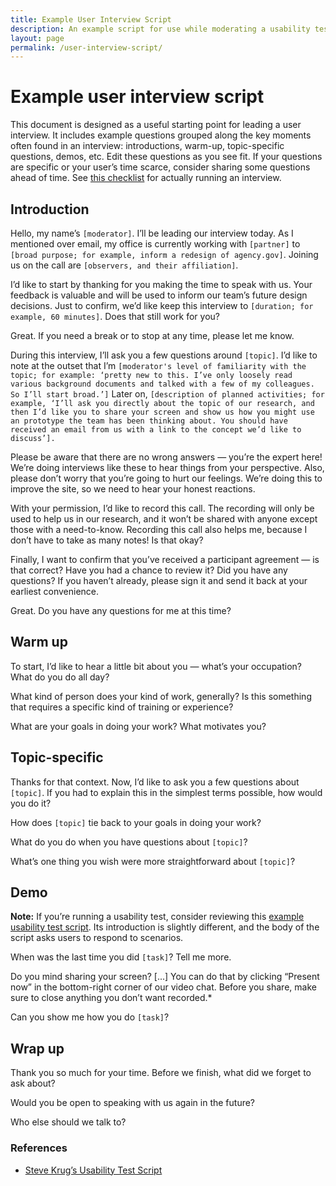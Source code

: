 ```yaml
---
title: Example User Interview Script
description: An example script for use while moderating a usability testing
layout: page
permalink: /user-interview-script/
---
```


# Example user interview script

This document is designed as a useful starting point for leading a user interview. It includes example questions grouped along the key moments often found in an interview: introductions, warm-up, topic-specific questions, demos, etc. Edit these questions as you see fit. If your questions are specific or your user’s time scarce, consider sharing some questions ahead of time.  See [this checklist](/interview-checklist/) for actually running an interview.

## Introduction

Hello, my name’s `[moderator]`. I’ll be leading our interview today. As I mentioned over email, my office is currently working with `[partner]` to `[broad purpose; for example, inform a redesign of agency.gov]`. Joining us on the call are `[observers, and their affiliation]`.

I’d like to start by thanking for you making the time to speak with us. Your feedback is valuable and will be used to inform our team’s future design decisions. Just to confirm, we’d like keep this interview to `[duration; for example, 60 minutes]`. Does that still work for you?

Great. If you need a break or to stop at any time, please let me know.

During this interview, I’ll ask you a few questions around `[topic]`. I’d like to note at the outset that I’m `[moderator's level of familiarity with the topic; for example: ‘pretty new to this. I’ve only loosely read various background documents and talked with a few of my colleagues. So I’ll start broad.’]` Later on, `[description of planned activities; for example, ‘I’ll ask you directly about the topic of our research, and then I’d like you to share your screen and show us how you might use an prototype the team has been thinking about. You should have received an email from us with a link to the concept we’d like to discuss’].`

Please be aware that there are no wrong answers — you’re the expert here! We’re doing interviews like these to hear things from your perspective. Also, please don’t worry that you’re going to hurt our feelings. We’re doing this to improve the site, so we need to hear your honest reactions.

With your permission, I’d like to record this call. The recording will only be used to help us in our research, and it won’t be shared with anyone except those with a need-to-know. Recording this call also helps me, because I don’t have to take as many notes! Is that okay?

Finally, I want to confirm that you’ve received a participant agreement — is that correct? Have you had a chance to review it? Did you have any questions? If you haven’t already, please sign it and send it back at your earliest convenience.

Great. Do you have any questions for me at this time?



## Warm up

To start, I’d like to hear a little bit about you — what’s your occupation? What do you do all day?

What kind of person does your kind of work, generally? Is this something that requires a specific kind of training or experience?

What are your goals in doing your work? What motivates you?

## Topic-specific

Thanks for that context. Now, I’d like to ask you a few questions about `[topic]`. If you had to explain this in the simplest terms possible, how would you do it?

How does `[topic]` tie back to your goals in doing your work?

What do you do when you have questions about `[topic]`?

What’s one thing you wish were more straightforward about `[topic]`?


## Demo

**Note:** If you’re running a usability test, consider reviewing this [example usability test script](/usability-test-script/). Its introduction is slightly different, and the body of the script asks users to respond to scenarios.

When was the last time you did `[task]`? Tell me more.

Do you mind sharing your screen? [...] You can do that by clicking “Present now” in the bottom-right corner of our video chat. Before you share, make sure to close anything you don’t want recorded.*

Can you show me how you do `[task]`?


## Wrap up

Thank you so much for your time. Before we finish, what did we forget to ask about?

Would you be open to speaking with us again in the future?

Who else should we talk to?
### References

- [Steve Krug’s Usability Test Script](http://sensible.com/downloads/test-script-web.pdf)

